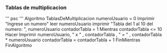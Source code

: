 ### Tablas de multiplicacion 
''' psc
''' Algoritmo TablasDeMultiplicacion
	numeroUsuario = 0
	Imprimir "Ingrese un numero"
	leer numeroUsuario
	imprimir "Tabla del 1 al 10 del numero: ", numeroUsuario
	contadorTabla = 1
	Mientras contadorTabla <= 10 Hacer
	Imprimir numeroUsuario, " x " , contadorTabla , " = " , contadorTabla * numeroUsuario
	contadorTabla = contadorTabla + 1
FinMientras
FinAlgoritmo
